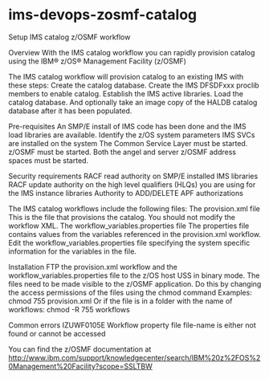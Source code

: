 # ims-devops-zosmf-catalog
Setup IMS catalog z/OSMF workflow

Overview
With the IMS catalog  workflow you can rapidly provision catalog using the IBM® z/OS® Management Facility (z/OSMF)

The IMS catalog workflow will provision catalog to an existing IMS with these steps:
Create the catalog database.
Create the IMS DFSDFxxx proclib members to enable catalog.
Establish the IMS active libraries.
Load the catalog database.
And optionally take an image copy of the HALDB catalog database after it has been populated.

Pre-requisites
An SMP/E install of IMS code has been done and the IMS load libraries are available.
Identify the z/OS system parameters
IMS SVCs are installed on the system
The Common Service Layer must be started.
z/OSMF must be started. Both the angel and server z/OSMF address spaces must be started. 

Security requirements
RACF read authority on SMP/E installed IMS libraries
RACF update authority on the high level qualifiers (HLQs) you are using for the IMS instance libraries
Authority to ADD/DELETE APF authorizations

The IMS catalog workflows include the following files:
The provision.xml file
This is the file that provisions the catalog. You should not modify the workflow XML.
The workflow_variables.properties file
The properties file contains values from the variables referenced in the provision.xml workflow.  Edit the workflow_variables.properties file specifying the system specific information for the variables in the file. 

Installation
FTP the provision.xml workflow and the workflow_variables.properties file to the z/OS host USS in binary mode.
The files need to be made visible to the z/OSMF application.  Do this by changing the access permissions of the files using the chmod command
Examples: 
chmod 755 provision.xml
Or if the file is in a folder with the name of workflows:
chmod -R 755 workflows

Common errors
IZUWF0105E   Workflow property file file-name is either not found or cannot be accessed

You can find the z/OSMF documentation at
http://www.ibm.com/support/knowledgecenter/search/IBM%20z%2FOS%20Management%20Facility?scope=SSLTBW
